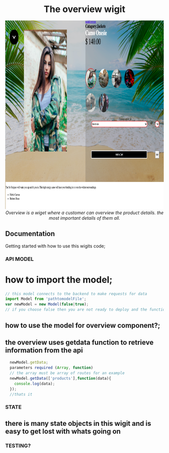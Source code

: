 <h1 align="center"> The overview wigit</h1>

<p align="center">
  <img src="./overview.png" alt="overviewimg" width="800px" height="600px"/>
  <br>
  <i>Overview is a wiget where a customer can overview the product details. the most important details of them all.
  </i>
  <br>
</p>

## Documentation
Getting started with how to use this wigits code;


### API MODEL

# how to import the model;

```javascript
// this model connects to the backend to make requests for data
import Model from 'pathtomodelFile';
var newModel = new Model(false|true);
// if you choose false then you are not ready to deploy and the functionality may be slightly diffrent.

```
## how to use the model for overview component?;
## the overview uses getdata function to retrieve information from the api
```javascript
  newModel.getData;
  parameters required (Array, function)
  // the array must be array of routes for an example
  newModel.getData(['products'],function(data){
    console.log(data);
  });
  //thats it
```

### STATE
  ## there is many state objects in this wigit and is easy to get lost with whats going on


### TESTING?



